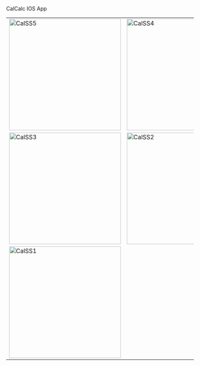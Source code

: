 CalCalc IOS App

<table>
  <tr>
    <td><img src="https://github.com/user-attachments/assets/cd83d70b-3fc6-40b0-9887-4c576bc5ed9e" alt="CalSS5" width="300"/></td>
    <td><img src="https://github.com/user-attachments/assets/3ab4e987-a797-4d99-b4f9-a50e3c259856" alt="CalSS4" width="300"/></td>
  </tr>
  <tr>
    <td><img src="https://github.com/user-attachments/assets/24400406-9926-4cb5-9cc5-8384b196e386" alt="CalSS3" width="300"/></td>
    <td><img src="https://github.com/user-attachments/assets/c55da8e5-f8d1-40e6-8596-02462b8b170b" alt="CalSS2" width="300"/></td>
  </tr>
  <tr>
    <td><img src="https://github.com/user-attachments/assets/cac56ae5-f11d-4882-8fda-f75e884f179c" alt="CalSS1" width="300"/></td>
  </tr>
</table>
